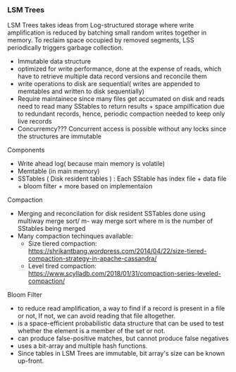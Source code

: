### LSM Trees ###
LSM Trees takes ideas from Log-structured storage where write amplification is reduced by batching small random writes together in memory. To reclaim space occupied by removed segments, LSS periodically triggers garbage collection.
  - Immutable data structure
  - optimized for write performance, done at the expense of reads, which have to retrieve multiple data record versions and reconcile them
  - write operations to disk are sequential( writes are appended to memtables and written to disk sequentially)
  - Require maintainece since many files get accumated on disk and reads need to read many SStables to return results + space ampilfication due to redundant records, hence, periodic compaction needed to keep only live records
  - Concurremcy??? Concurrent access is possible without any locks since the structures are immutable
  
Components
  - Write ahead log( because main memory is volatile)
  - Memtable (in main memory)
  - SSTables ( Disk resident tables ) : Each SStable has index file + data file + bloom filter + more based on implementaion

Compaction
  - Merging and reconcilation for disk resident SSTables done using multiway merge sort/ m- way merge sort where m is the number of SStables being merged
  - Many compaction techinques available:
     - Size tiered compaction: https://shrikantbang.wordpress.com/2014/04/22/size-tiered-compaction-strategy-in-apache-cassandra/
     - Level tired compaction: https://www.scylladb.com/2018/01/31/compaction-series-leveled-compaction/

Bloom Filter
  - to reduce read amplification, a way to find if a record is present in a file or not, If not, we can avoid reading that file altogether.
  - is a space-efficient probabilistic data structure that can be used to test whether the element is a member of the set or not.
  - can produce false-positive matches, but cannot produce false negatives 
  - uses a bit-array and multiple hash functions.
  - Since tables in LSM Trees are immutable, bit array's size can be known up-front.
